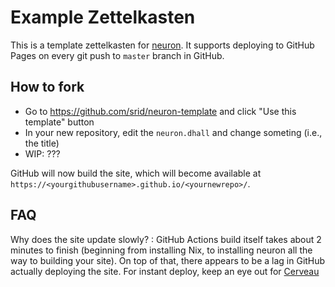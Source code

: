 # Example Zettelkasten

This is a template zettelkasten for [neuron](https://neuron.zettel.page/). It supports deploying to GitHub Pages on every git push to `master` branch in GitHub.

## How to fork

- Go to <https://github.com/srid/neuron-template> and click "Use this template" button
- In your new repository, edit the `neuron.dhall` and change someting (i.e., the title)
- WIP: ??? 

GitHub will now build the site, which will become available at `https://<yourgithubusername>.github.io/<yournewrepo>/`.

## FAQ

Why does the site update slowly?
:  GitHub Actions build itself takes about 2 minutes to finish (beginning from installing Nix, to installing neuron all the way to building your site). On top of that, there appears to be a lag in GitHub actually deploying the site. For instant deploy, keep an eye out for [Cerveau](https://neuron.zettel.page/041726b3.html)
